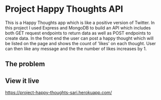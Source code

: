 # Project Happy Thoughts API

This is a Happy Thoughts app which is like a positive version of Twitter. In this project I used Express and MongoDB to build an API which includes both GET request endpoints to return data as well as POST endpoints to create data.
In the front end the user can post a happy thought which will be listed on the page and shows the count of 'likes' on each thought. User can then like any message and the the number of likes increases by 1.

## The problem



## View it live

https://project-happy-thoughts-sari.herokuapp.com/
